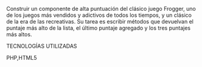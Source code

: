 Construir un componente de alta puntuación del clásico juego Frogger, uno de los juegos más vendidos y adictivos de todos los tiempos, y un clásico de la era de las recreativas. Su tarea es escribir métodos que devuelvan el puntaje más alto de la lista, el último puntaje agregado y los tres puntajes más altos.

TECNOLOGÍAS UTILIZADAS

PHP,HTML5